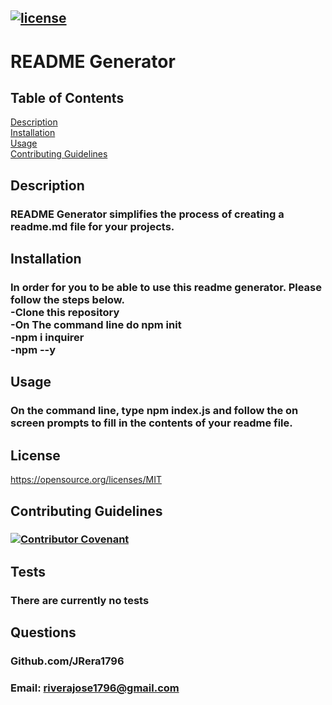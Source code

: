 
## [![license](https://img.shields.io/badge/License-MIT-yellow.svg)](https://opensource.org/licenses/MIT)

  # README Generator

  ## Table of Contents
  [Description](#Description)<br>
  [Installation](#Installation)<br>
  [Usage](#Usage)<br>
  [Contributing Guidelines](#Contributing-Guidelines)

  ## Description
  ### README Generator simplifies the process of creating a readme.md file for your projects.

  ## Installation
  ### In order for you to be able to use this readme generator. Please follow the steps below.<br/> -Clone this repository<br/> -On The command line do npm init<br/> -npm i inquirer<br/> -npm --y

  ## Usage
  ### On the command line, type npm index.js and follow the on screen prompts to fill in the contents of your readme file.

  ## License
   https://opensource.org/licenses/MIT 

  ## Contributing Guidelines
  ### [![Contributor Covenant](https://img.shields.io/badge/Contributor%20Covenant-2.1-4baaaa.svg)](https://www.contributor-covenant.org/version/2/1/code_of_conduct/)

  ## Tests
  ### There are currently no tests

  ## Questions
  ### Github.com/JRera1796
  ### Email: riverajose1796@gmail.com
  
  